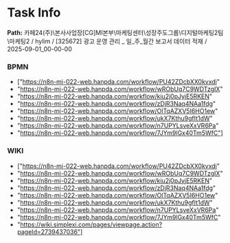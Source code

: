 # Task Info

**Path:** 카페24(주)\본사사업장\[CG]MI본부\마케팅센터\성장주도그룹\디지털마케팅2팀\마케팅2 / hylim / [325672] 광고 운영 관리 _ 일_주_월간 보고서 데이터 적재 / 2025-09-01_00-00-00

### BPMN
- ["https://n8n-mi-022-web.hanpda.com/workflow/PU42ZDcbXX0kvxdi"
- "https://n8n-mi-022-web.hanpda.com/workflow/wRObUq7C9WDTzgIX"
- "https://n8n-mi-022-web.hanpda.com/workflow/kiu2j0pJyjE5RKEN"
- "https://n8n-mi-022-web.hanpda.com/workflow/zDjR3Naq4NAa1fdg"
- "https://n8n-mi-022-web.hanpda.com/workflow/OlTqAZXV5I6HO1ew"
- "https://n8n-mi-022-web.hanpda.com/workflow/ukX7Kthu9gfIt1dW"
- "https://n8n-mi-022-web.hanpda.com/workflow/n7UPYLsveXxVR6Pa"
- "https://n8n-mi-022-web.hanpda.com/workflow/7JYm9lGx40Tm5WfC"]

### WIKI
- ["https://n8n-mi-022-web.hanpda.com/workflow/PU42ZDcbXX0kvxdi"
- "https://n8n-mi-022-web.hanpda.com/workflow/wRObUq7C9WDTzgIX"
- "https://n8n-mi-022-web.hanpda.com/workflow/kiu2j0pJyjE5RKEN"
- "https://n8n-mi-022-web.hanpda.com/workflow/zDjR3Naq4NAa1fdg"
- "https://n8n-mi-022-web.hanpda.com/workflow/OlTqAZXV5I6HO1ew"
- "https://n8n-mi-022-web.hanpda.com/workflow/ukX7Kthu9gfIt1dW"
- "https://n8n-mi-022-web.hanpda.com/workflow/n7UPYLsveXxVR6Pa"
- "https://n8n-mi-022-web.hanpda.com/workflow/7JYm9lGx40Tm5WfC"
- "https://wiki.simplexi.com/pages/viewpage.action?pageId=2739437036"]

